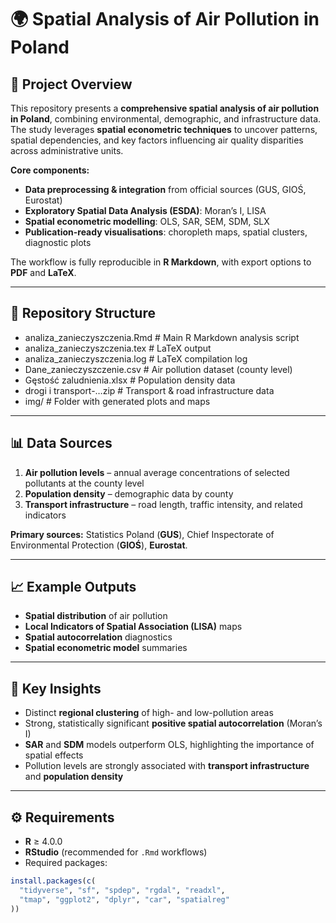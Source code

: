 # 🌍 Spatial Analysis of Air Pollution in Poland

## 📌 Project Overview
This repository presents a **comprehensive spatial analysis of air pollution in Poland**, combining environmental, demographic, and infrastructure data.  
The study leverages **spatial econometric techniques** to uncover patterns, spatial dependencies, and key factors influencing air quality disparities across administrative units.

**Core components:**
- **Data preprocessing & integration** from official sources (GUS, GIOŚ, Eurostat)  
- **Exploratory Spatial Data Analysis (ESDA)**: Moran’s I, LISA  
- **Spatial econometric modelling**: OLS, SAR, SEM, SDM, SLX  
- **Publication-ready visualisations**: choropleth maps, spatial clusters, diagnostic plots  

The workflow is fully reproducible in **R Markdown**, with export options to **PDF** and **LaTeX**.

---

## 📂 Repository Structure

- analiza_zanieczyszczenia.Rmd    # Main R Markdown analysis script
- analiza_zanieczyszczenia.tex    # LaTeX output
- analiza_zanieczyszczenia.log    # LaTeX compilation log
- Dane_zanieczyszczenie.csv       # Air pollution dataset (county level)
- Gęstość zaludnienia.xlsx        # Population density data
- drogi i transport-…zip        # Transport & road infrastructure data
- img/                            # Folder with generated plots and maps

---

## 📊 Data Sources
1. **Air pollution levels** – annual average concentrations of selected pollutants at the county level  
2. **Population density** – demographic data by county  
3. **Transport infrastructure** – road length, traffic intensity, and related indicators  

**Primary sources:** Statistics Poland (**GUS**), Chief Inspectorate of Environmental Protection (**GIOŚ**), **Eurostat**.

---

## 📈 Example Outputs
- **Spatial distribution** of air pollution  
- **Local Indicators of Spatial Association (LISA)** maps  
- **Spatial autocorrelation** diagnostics  
- **Spatial econometric model** summaries  

---

## 🧠 Key Insights
- Distinct **regional clustering** of high- and low-pollution areas  
- Strong, statistically significant **positive spatial autocorrelation** (Moran’s I)  
- **SAR** and **SDM** models outperform OLS, highlighting the importance of spatial effects  
- Pollution levels are strongly associated with **transport infrastructure** and **population density**  

---

## ⚙️ Requirements
- **R** ≥ 4.0.0  
- **RStudio** (recommended for `.Rmd` workflows)  
- Required packages:
```r
install.packages(c(
  "tidyverse", "sf", "spdep", "rgdal", "readxl",
  "tmap", "ggplot2", "dplyr", "car", "spatialreg"
))
